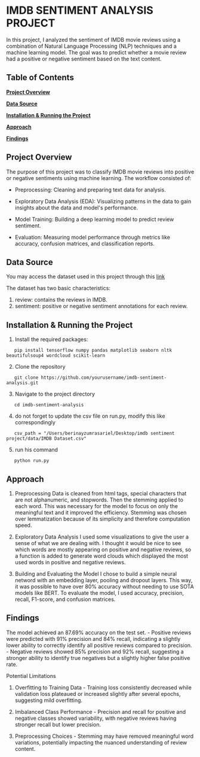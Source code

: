 # IMDB SENTIMENT ANALYSIS PROJECT

In this project, I analyzed the sentiment of IMDB movie reviews using a combination of Natural Language Processing (NLP) techniques and a machine learning model. The goal was to predict whether a movie review had a positive or negative sentiment based on the text content.



## Table of Contents

**[Project Overview](#Project-Overview)** 

**[Data Source](#Data-Source)**

**[Installation & Running the Project](#Installation-&-Running-the-Project)**

**[Approach](#Approach)**  

**[Findings](#Findings)**  

## Project Overview

The purpose of this project was to classify IMDB movie reviews into positive or negative sentiments using machine learning. The workflow consisted of:

- Preprocessing: Cleaning and preparing text data for analysis.
 
- Exploratory Data Analysis (EDA): Visualizing patterns in the data to gain insights about the data and model's performance.
 
- Model Training: Building a deep learning model to predict review sentiment.
 
-	Evaluation: Measuring model performance through metrics like accuracy, confusion matrices, and classification reports. 


## Data Source

You may access the dataset used in this project through this [link](https://www.kaggle.com/datasets/lakshmi25npathi/imdb-dataset-of-50k-movie-reviews)

The dataset has two basic characteristics: 
1. review: contains the reviews in IMDB.
2. sentiment: positive or negative sentiment annotations for each review.
  

## Installation & Running the Project

1. Install the required packages:
   
```
   pip install tensorflow numpy pandas matplotlib seaborn nltk beautifulsoup4 wordcloud scikit-learn
```

2. Clone the repository

```
   git clone https://github.com/yourusername/imdb-sentiment-analysis.git
```

3. Navigate to the project directory

```
   cd imdb-sentiment-analysis
```

4. do not forget to update the csv file on run.py, modify this like correspondingly

```
   csv_path = "/Users/berinayzumrasariel/Desktop/imdb sentiment project/data/IMDB Dataset.csv"
```
5. run his command

```
   python run.py
```

## Approach

1. Preprocessing
   Data is cleaned from html tags, special characters that are not alphanumeric, and stopwords. Then the stemming applied to each word. This was necessary for the model to focus on only the meaningful text and it improved the efficiency. Stemming was chosen over lemmatization because of its simplicity and therefore computation speed.

2. Exploratory Data Analysis
   I used some visualizations to give the user a sense of what we are dealing with. I thought it would be nice to see which words are mostly appearing on positive and negative reviews, so a function is added to generate word clouds which displayed the most used words in positive and negative reviews.

3. Building  and Evaluating the Model
   I chose to build a simple neural netword with an embedding layer, pooling and dropout layers. This way, it was possible to have over 80% accuracy without needing to use SOTA models like BERT. To evaluate the model, I used accuracy, precision, recall, F1-score, and confusion matrices. 

## Findings

The model achieved an 87.69% accuracy on the test set.
	- 	Positive reviews were predicted with 91% precision and 84% recall, indicating a slightly lower ability to correctly identify all positive reviews compared to precision.
	- 	Negative reviews showed 85% precision and 92% recall, suggesting a stronger ability to identify true negatives but a slightly higher false positive rate.

Potential Limitations  

 1.  Overfitting to Training Data
	-	Training loss consistently decreased while validation loss plateaued or increased slightly after several epochs, suggesting mild overfitting.  
 
 3.  Imbalanced Class Performance
	- Precision and recall for positive and negative classes showed variability, with negative reviews having stronger recall but lower precision.

 5.  Preprocessing Choices
	-	Stemming may have removed meaningful word variations, potentially impacting the nuanced understanding of review content.


   

    

